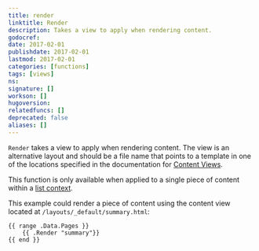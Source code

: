 ```yaml
---
title: render
linktitle: Render
description: Takes a view to apply when rendering content.
godocref:
date: 2017-02-01
publishdate: 2017-02-01
lastmod: 2017-02-01
categories: [functions]
tags: [views]
ns:
signature: []
workson: []
hugoversion:
relatedfuncs: []
deprecated: false
aliases: []
---
```


`Render` takes a view to apply when rendering content. The view is an alternative layout and should be a file name that points to a template in one of the locations specified in the documentation for [Content Views](/templates/views).

This function is only available when applied to a single piece of content within a [list context][].

This example could render a piece of content using the content view located at `/layouts/_default/summary.html`:

```golang
{{ range .Data.Pages }}
    {{ .Render "summary"}}
{{ end }}
```

[list context]: /templates/lists/